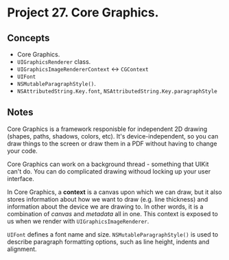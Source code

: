 
# Project 27. Core Graphics.

## Concepts

- Core Graphics.
- `UIGraphicsRenderer` class.
- `UIGraphicsImageRendererContext` <-> `CGContext`
- `UIFont`
- `NSMutableParagraphStyle()`.
- `NSAttributedString.Key.font`, `NSAttributedString.Key.paragraphStyle`

## Notes

Core Graphics is a framework responisble for independent 2D drawing (shapes, paths, shadows, colors, etc). It's device-independent, so you can draw things to the screen or draw them in a PDF without having to change your code.

Core Graphics can work on a background thread - something that UIKit can't do. You can do complicated drawing withoud locking up your user interface.

In Core Graphics, a **context** is a canvas upon which we can draw, but it also stores information about how we want to draw (e.g. line thickness) and information about the device we are drawing to. In other words, it is a combination of *canvas* and *metadata* all in one. This context is exposed to us when we render with `UIGraphicsImageRenderer`.

`UIFont` defines a font name and size. `NSMutableParagraphStyle()` is used to describe paragraph formatting options, such as line height, indents and alignment.


